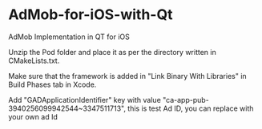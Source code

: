 # AdMob-for-iOS-with-Qt
AdMob Implementation in QT for iOS

Unzip the Pod folder and place it as per the directory written in CMakeLists.txt.

Make sure that the framework is added in "Link Binary With Libraries" in Build Phases tab in Xcode.

Add "GADApplicationIdentifier" key with value "ca-app-pub-3940256099942544~3347511713", this is test Ad ID, you can replace with your own ad Id
